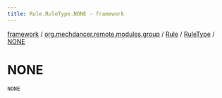 ```yaml
---
title: Rule.RuleType.NONE - framework
---
```


[framework](../../../index.html) / [org.mechdancer.remote.modules.group](../../index.html) / [Rule](../index.html) / [RuleType](index.html) / [NONE](./-n-o-n-e.html)

# NONE

`NONE`